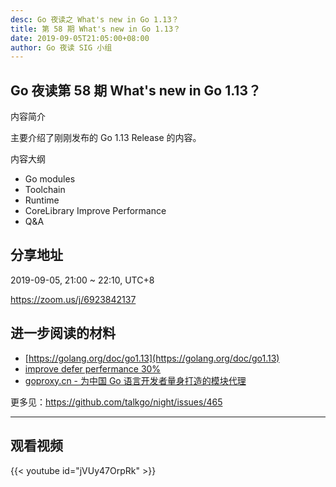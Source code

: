 ```yaml
---
desc: Go 夜读之 What's new in Go 1.13？
title: 第 58 期 What's new in Go 1.13？
date: 2019-09-05T21:05:00+08:00
author: Go 夜读 SIG 小组
---
```


## Go 夜读第 58 期 What's new in Go 1.13？

内容简介

主要介绍了刚刚发布的 Go 1.13 Release 的内容。

内容大纲
- Go modules
- Toolchain
- Runtime
- CoreLibrary Improve Performance
- Q&A

## 分享地址

2019-09-05, 21:00 ~ 22:10, UTC+8

https://zoom.us/j/6923842137

## 进一步阅读的材料

- [https://golang.org/doc/go1.13](https://golang.org/doc/go1.13)
- [improve defer perfermance 30%](https://github.com/golang/go/commit/fff4f599fe1c21e411a99de5c9b3777d06ce0ce6)
- [goproxy.cn - 为中国 Go 语言开发者量身打造的模块代理](https://mp.weixin.qq.com/s/Pw_a5heUgyIkuJrXF4HCVg)

更多见：https://github.com/talkgo/night/issues/465

---


## 观看视频

{{< youtube id="jVUy47OrpRk" >}}
